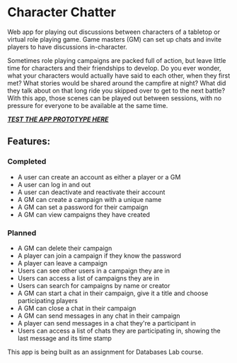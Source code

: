 # Character Chatter

Web app for playing out discussions between characters of a tabletop or virtual role playing game. Game masters (GM) can set up chats and invite players to have discussions in-character.

Sometimes role playing campaigns are packed full of action, but leave little time for characters and their friendships to develop. Do you ever wonder, what your characters would actually have said to each other, when they first met? What stories would be shared around the campfire at night? What did they talk about on that long ride you skipped over to get to the next battle? With this app, those scenes can be played out between sessions, with no pressure for everyone to be available at the same time.

[_**TEST THE APP PROTOTYPE HERE**_](https://character-chatter.herokuapp.com/)

## Features:
### Completed
* A user can create an account as either a player or a GM
* A user can log in and out
* A user can deactivate and reactivate their account
* A GM can create a campaign with a unique name
* A GM can set a password for their campaign
* A GM can view campaigns they have created

### Planned
* A GM can delete their campaign
* A player can join a campaign if they know the password
* A player can leave a campaign
* Users can see other users in a campaign they are in
* Users can access a list of campaigns they are in
* Users can search for campaigns by name or creator
* A GM can start a chat in their campaign, give it a title and choose participating players
* A GM can close a chat in their campaign
* A GM can send messages in any chat in their campaign
* A player can send messages in a chat they're a participant in
* Users can access a list of chats they are participating in, showing the last message and its time stamp

This app is being built as an assignment for Databases Lab course.
